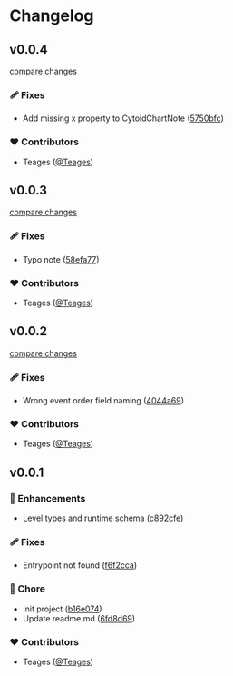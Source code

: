 # Changelog


## v0.0.4

[compare changes](https://github.com/Cytoid/schema/compare/v0.0.3...v0.0.4)

### 🩹 Fixes

- Add missing x property to CytoidChartNote ([5750bfc](https://github.com/Cytoid/schema/commit/5750bfc))

### ❤️ Contributors

- Teages ([@Teages](https://github.com/Teages))

## v0.0.3

[compare changes](https://github.com/Cytoid/schema/compare/v0.0.2...v0.0.3)

### 🩹 Fixes

- Typo note ([58efa77](https://github.com/Cytoid/schema/commit/58efa77))

### ❤️ Contributors

- Teages ([@Teages](https://github.com/Teages))

## v0.0.2

[compare changes](https://github.com/Cytoid/schema/compare/v0.0.1...v0.0.2)

### 🩹 Fixes

- Wrong event order field naming ([4044a69](https://github.com/Cytoid/schema/commit/4044a69))

### ❤️ Contributors

- Teages ([@Teages](https://github.com/Teages))

## v0.0.1


### 🚀 Enhancements

- Level types and runtime schema ([c892cfe](https://github.com/Cytoid/schema/commit/c892cfe))

### 🩹 Fixes

- Entrypoint not found ([f6f2cca](https://github.com/Cytoid/schema/commit/f6f2cca))

### 🏡 Chore

- Init project ([b16e074](https://github.com/Cytoid/schema/commit/b16e074))
- Update readme.md ([6fd8d69](https://github.com/Cytoid/schema/commit/6fd8d69))

### ❤️ Contributors

- Teages ([@Teages](https://github.com/Teages))

